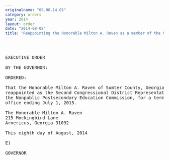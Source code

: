 ```yaml
---
originalname: "08.08.14.01"
category: orders
year: 2014
layout: order
date: "2014-08-08"
title: "Reappointing the Honorable Milton A. Raven as a member of the Nonpublic Postsecondary Education Committee"
---
```

<pre>
 

EXECUTIVE ORDER

BY THE GOVERNOR:

ORDERED:

That the Honorable Milton A. Raven of Sumter County, Georgia, is
reappointed as the Second Congressional District Representative on
the Nonpublic Postsecondary Education Commission, for a term of
office ending July 1, 2015.

The Honorable Milton A. Raven
215 Mockingbird Lane
Arnericus, Georgia 31092

This eighth day of August, 2014

E)

GOVERNOR

</pre>
